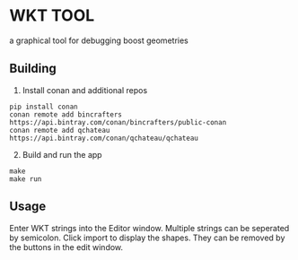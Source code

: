 # WKT TOOL

a graphical tool for debugging boost geometries

## Building

1. Install conan and additional repos
  ```
  pip install conan
  conan remote add bincrafters https://api.bintray.com/conan/bincrafters/public-conan
  conan remote add qchateau https://api.bintray.com/conan/qchateau/qchateau
  ```
2. Build and run the app
  ```
  make
  make run
  ```


## Usage

Enter WKT strings into the Editor window. Multiple strings can be seperated by semicolon.
Click import to display the shapes.
They can be removed by the buttons in the edit window.

